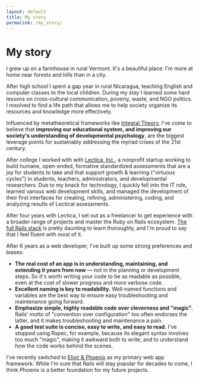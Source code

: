```yaml
---
layout: default
title: My story
permalink: /my_story/
---
```


# My story

I grew up on a farmhouse in rural Vermont. It's a beautiful place. I'm more at home near forests and hills than in a city.

After high school I spent a gap year in rural Nicaragua, teaching English and computer classes to the local children. During my stay I learned some hard lessons on cross-cultural communication, poverty, waste, and NGO politics. I resolved to find a life path that allows me to help society organize its resources and knowledge more effectively.

Influenced by metatheoretical frameworks like <a href="http://www.wisdompage.com/toerevw.html" target="_blank">Integral Theory</a>, I've come to believe that <strong>improving our educational system, and improving our society's understanding of developmental psychology</strong>, are the biggest leverage points for sustainably addressing the myriad crises of the 21st century.

After college I worked with with <a href="http://www.lectica.org" target="_blank">Lectica, Inc.</a>, a nonprofit startup working to build humane, open-ended, formative standardized assessments that are a joy for students to take and that support growth & learning ("virtuous cycles") in students, teachers, administrators, and developmental researchers. Due to my knack for technology, I quickly fell into the IT role, learned various web development skills, and managed the development of their first interfaces for creating, refining, administering, coding, and analyzing results of Lectical assessments.

After four years with Lectica, I set out as a freelancer to get experience with a broader range of projects and master the Ruby on Rails ecosystem. <a href="https://dgosxlrnzhofi.cloudfront.net/custom_page_images/64/page_images/Rails_Competencies.png?1386276348" target="_blank">The full Rails stack</a> is pretty daunting to learn thoroughly, and I'm proud to say that I feel fluent with most of it.

After 6 years as a web developer, I've built up some strong preferences and biases:

  * <strong>The real cost of an app is in understanding, maintaining, and extending it years from now</strong> &mdash; not in the planning or development steps. So it's worth writing your code to be as readable as possible, even at the cost of slower progress and more verbose code.
  * <strong>Excellent naming is key to readability.</strong> Well-named functions and variables are the best way to ensure easy troubleshooting and maintenance going forward.
  * <strong>Emphasize simple, highly readable code over cleverness and "magic".</strong> Rails' motto of "convention over configuration" too often endorses the latter, and it makes troubleshooting and maintenance a pain.
  * <strong>A good test suite is concise, easy to write, and easy to read.</strong> I've stopped using Rspec, for example, because its elegant syntax involves too much "magic", making it awkward both to write, and to understand how the code works behind the scenes.

I've recently switched to <a href="http://www.phoenixframework.org/docs/overview" target="_blank">Elixir & Phoenix</a> as my primary web app framework. While I'm sure that Rails will stay popular for decades to come, I think Phoenix is a better foundation for my future projects.
